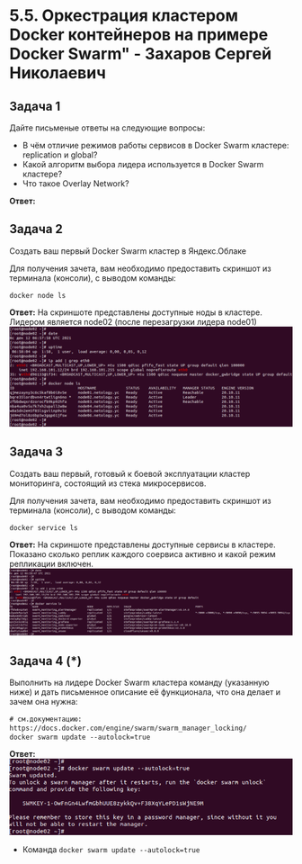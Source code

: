 # 5.5. Оркестрация кластером Docker контейнеров на примере Docker Swarm" - Захаров Сергей Николаевич

## Задача 1

Дайте письменые ответы на следующие вопросы:

- В чём отличие режимов работы сервисов в Docker Swarm кластере: replication и global?
- Какой алгоритм выбора лидера используется в Docker Swarm кластере?
- Что такое Overlay Network?

**Ответ:**

## Задача 2

Создать ваш первый Docker Swarm кластер в Яндекс.Облаке

Для получения зачета, вам необходимо предоставить скриншот из терминала (консоли), с выводом команды:
```
docker node ls
```

**Ответ:** 
На скриншоте представлены доступные ноды в кластере. Лидером является node02 (после перезагрузки лидера node01)
![docker-node-ls](/05-virt-05-docker-swarm/Lecture/img/docker-node-ls.png)

## Задача 3

Создать ваш первый, готовый к боевой эксплуатации кластер мониторинга, состоящий из стека микросервисов.

Для получения зачета, вам необходимо предоставить скриншот из терминала (консоли), с выводом команды:
```
docker service ls
```

**Ответ:** 
На скриншоте представлены доступные сервисы в кластере. Показано сколько реплик каждого соервиса активно и какой режим репликации включен.
![docker-service-ls](/05-virt-05-docker-swarm/Lecture/img/docker-service-ls.png)

## Задача 4 (*)

Выполнить на лидере Docker Swarm кластера команду (указанную ниже) и дать письменное описание её функционала, что она делает и зачем она нужна:
```
# см.документацию: https://docs.docker.com/engine/swarm/swarm_manager_locking/
docker swarm update --autolock=true
```
**Ответ:**
![docker-swarm-update](/05-virt-05-docker-swarm/Lecture/img/docker-swarm-update.png)
* Команда ` docker swarm update --autolock=true ` 
